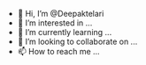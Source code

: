 - 👋 Hi, I’m @Deepaktelari
- 👀 I’m interested in ...
- 🌱 I’m currently learning ...
- 💞️ I’m looking to collaborate on ...
- 📫 How to reach me ...

<!---
Deepaktelari/Deepaktelari is a ✨ special ✨ repository because its `README.md` (this file) appears on your GitHub profile.
You can click the Preview link to take a look at your changes.
--->

